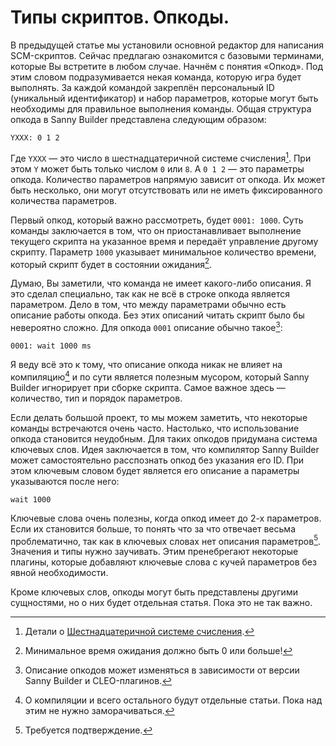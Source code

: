 # Типы скриптов. Опкоды.

В предыдущей статье мы установили основной редактор для написания SCM-скриптов. Сейчас предлагаю ознакомится с базовыми терминами, которые Вы встретите в любом случае. Начнём с понятия «Опкод». Под этим словом подразумивается некая команда, которую игра будет выполнять. За каждой командой закреплён персональный ID (уникальный идентификатор) и набор параметров, которые могут быть необходимы для правильное выполнения команды. Общая структура опкода в Sanny Builder представлена следующим образом:

```
YXXX: 0 1 2
```

Где `YXXX` — это число в шестнадцатеричной системе счисления[^1]. При этом `Y` может быть только числом `0` или `8`. А `0 1 2` — это параметры опкода. Количество параметров напрямую зависит от опкода. Их может быть несколько, они могут отсутствовать или не иметь фиксированного количества параметров.

Первый опкод, который важно рассмотреть, будет `0001: 1000`. Суть команды заключается в том, что он приостанавливает выполнение текущего скрипта на указанное время и передаёт управление другому скрипту. Параметр `1000` указывает минимальное количество времени, который скрипт будет в состоянии ожидания[^2].

Думаю, Вы заметили, что команда не имеет какого-либо описания. Я это сделал специально, так как не всё в строке опкода является параметром. Дело в том, что между параметрами обычно есть описание работы опкода. Без этих описаний читать скрипт было бы невероятно сложно. Для опкода `0001` описание обычно такое[^3]:

```
0001: wait 1000 ms
```

Я веду всё это к тому, что описание опкода никак не влияет на компиляцию[^4] и по сути является полезным мусором, который Sanny Builder игнорирует при сборке скрипта. Самое важное здесь — количество, тип и порядок параметров.

Если делать большой проект, то мы можем заметить, что некоторые команды встречаются очень часто. Настолько, что использование опкода становится неудобным. Для таких опкодов придумана система ключевых слов. Идея заключается в том, что компилятор Sanny Builder может самостоятельно расспознать опкод без указания его ID. При этом ключевым словом будет является его описание а параметры указываются после него:

```
wait 1000
```

Ключевые слова очень полезны, когда опкод имеет до 2-х параметров. Если их становится больше, то понять что за что отвечает весьма проблематично, так как в ключевых словах нет описания параметров[^5]. Значения и типы нужно заучивать. Этим пренебрегают некоторые плагины, которые добавляют ключевые слова с кучей параметров без явной необходимости.

Кроме ключевых слов, опкоды могут быть представлены другими сущностями, но о них будет отдельная статья. Пока это не так важно.






[^1]: Детали о [Шестнадцатеричной системе счисления](https://ru.wikipedia.org/wiki/%D0%A8%D0%B5%D1%81%D1%82%D0%BD%D0%B0%D0%B4%D1%86%D0%B0%D1%82%D0%B5%D1%80%D0%B8%D1%87%D0%BD%D0%B0%D1%8F_%D1%81%D0%B8%D1%81%D1%82%D0%B5%D0%BC%D0%B0_%D1%81%D1%87%D0%B8%D1%81%D0%BB%D0%B5%D0%BD%D0%B8%D1%8F).
[^2]: Минимальное время ожидания должно быть 0 или больше!
[^3]: Описание опкодов может изменяться в зависимости от версии Sanny Builder и CLEO-плагинов.
[^4]: О компиляции и всего остального будут отдельные статьи. Пока над этим не нужно заморачиваться.
[^5]: Требуется подтверждение.
